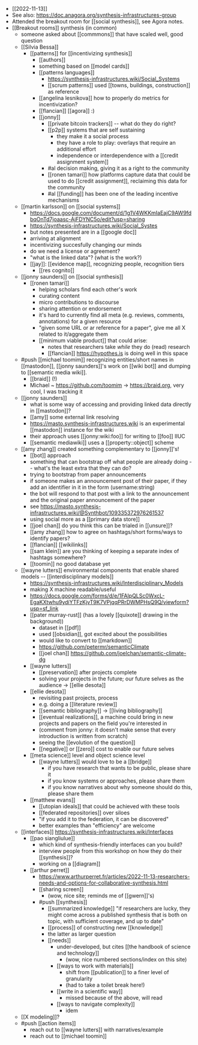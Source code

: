 - [[2022-11-13]]
- See also: https://doc.anagora.org/synthesis-infrastructures-group
- Attended the breakout room for [[social synthesis]], see Agora notes.
- [[Breakout rooms]] synthesis (in common)
  - someone asked about [[commmons]] that have scaled well, good question
  - [[Silvia Bessa]]
    - [[patterns]] for [[incentivizing synthesis]]
      - [[authors]]
      - something based on [[model cards]]  
      - [[patterns languages]]
        - https://synthesis-infrastructures.wiki/Social_Systems
        - [[scrum patterns]] used [[towns, buildings, construction]] as reference
      - [[angelina lesnikova]] how to properly do metrics for incentivization?
      - [[flancian]] [[agora]] :)
      - [[jonny]]
          - [[private bitcoin trackers]] -- what do they do right?
          - [[p2p]] systems that are self sustaining
              - they make it a social process
              - they have a role to play: overlays that require an additional effort
              - independence or interdependence with a [[credit assignment system]]
          - #al decision making, giving it as a right to the community
          - [[ronen tamari]] how platforms capture data that could be used to do [[credit assignment]], reclaiming this data for the community
          - #al [[funding]] has been one of the leading incentive mechanisms
  - [[martin karlsson]] on [[social systems]]
      - https://docs.google.com/document/d/1g1V4WKKmIaEajC9AW9fdbqOnTd7joaasc-AjFDYNC5o/edit?usp=sharing
      - https://synthesis-infrastructures.wiki/Social_Systes
      - but notes presented are in a [[google doc]]
      - arriving at alignment
      - incentivizing succesfully changing our minds
      - do we need a license or agreement?
      - "what is the linked data"? (what is the work?)
      - [[jay]]: [[evidence map]], recognizing people, recognition tiers
        - [[res cognito]]
  - [[jonny saunders]] on [[social synthesis]]
      - [[ronen tamari]]
        - helping scholars find each other's work
        - curating content
        - micro contributions to discourse
        - sharing attention or endorsement
        - it's hard to currently find all meta (e.g. reviews, comments, annotations) for a given resource
        - "given some URL or ar reference for a paper", give me all X related to it/aggregate them
        - [[minimum viable product]] that could arise: 
            - notes that researchers take *while* they do (read) research
            - [[flancian]] https://hypothes.is is doing well in this space
  - #push [[michael toomim]] recognizing entities/short names in [[mastodon]], [[jonny saunders]]'s work on [[wiki bot]] and dumping to [[semantic media wiki]].
      - [[braid]] (!)
      - Michael ~ https://github.com/toomim -> https://braid.org, very cool, I was tracking it
  - [[jonny saunders]]
      - what is some way of accessing and providing linked data directly in [[mastodon]]?
      - [[amy]] some external link resolving
      - https://masto.synthesis-infrastructures.wiki is an experimental [[mastodon]] instance for the wiki
      - their approach uses [[jonny:wiki:foo]] for writing to [[foo]] IIUC
      - [[semantic mediawiki]] uses a [[property::object]] scheme
  - [[amy zhang]] created something complementary to [[jonny]]'s!
      - [[bot]] approach
      - something that can bootstrap off what people are already doing -- what's the least extra that they can do?
      - trying to bootstrap from paper announcements
      - if someone makes an announcement post of their paper, if they add an identifier in it in the form (username:string)
      - the bot will respond to that post with a link to the announcement and the original paper announcement of the paper
      - see https://masto.synthesis-infrastructures.wiki/@Synthbot/109335372976261537
      - using social more as a [[primary data store]]
      - [[joel chan]] do you think this can be trialed in [[unsure]]?
      - [[amy zhang]] how to agree on hashtags/short forms/ways to identify papers?
      - [[flancian]] [[wikilinks]]
      - [[sam klein]] are you thinking of keeping a separate index of hashtags somewhere?
      - [[toomin]] no good database yet
  - [[wayne lutters]] environmental components that enable shared models -- [[interdisciplinary models]]
      - https://synthesis-infrastructures.wiki/Interdisciplinary_Models
      - making X machine readable/useful 
      - https://docs.google.com/forms/d/e/1FAIpQLSc0WxcL-EgaKXtwhu9ydiYTFzKjvT9K7VPjqqPRrDWMPHsQ9Q/viewform?usp=sf_link
      - [[pater murray-rust]] (has a lovely [[quixote]] drawing in the background))
          - dataset in [[pdf]]
          - used [[obsidian]], got excited about the possibilities
          - would like to convert to [[markdown]]
          - https://github.com/petermr/semanticClimate
          - [[joel chan]] https://github.com/joelchan/semantic-climate-dg
      - [[wayne lutters]]
          - [[preservation]] after projects complete
          - solving your projects in the future; our future selves as the audience -> [[ellie desota]]
      - [[ellie desota]]
          - revisiting past projects, process
          - e.g. doing a [[literature review]]
          - [[semantic bibliography]] -> [[living bibliography]]
          - [[eventual realizations]], a machine could bring in new projects and papers on the field you're interested in
          - (comment from jonny: it doesn't make sense that every introduction is written from scratch)
          - seeing the [[evolution of the question]]
          - [[negative]] or [[zero]] cost to enable our future selves
      - [[meta science]] level and object science level
          - [[wayne lutters]] would love to be a [[bridge]]
              - if you have research that wants to be public, please share it 
              - if you know systems or approaches, please share them
              - if you know narratives about why someone should do this, please share them 
      - [[matthew evans]]
          - [[utopian ideals]] that could be achieved with these tools
          - [[federated repositories]] over siloes
          - "if you add it to the federation, it can be discovered"
          - better examples than "efficiency" are welcome
  - [[interfaces]] https://synthesis-infrastructures.wiki/Interfaces
      - [[pao siangliulue]]
          - which kind of synthesis-friendly interfaces can you build?
          - interview people from this workshop on how they do their [[synthesis]]?
          - working on a [[diagram]]
      - [[arthur perret]]
          - https://www.arthurperret.fr/articles/2022-11-13-researchers-needs-and-options-for-collaborative-synthesis.html
          - [[sharing screen]]
              - (wow, nice site; reminds me of [[gwern]]'s)
          - #push [[synthesis]]
              - [[summarized knowledge]] "if researchers are lucky, they might come across a published synthesis that is both on topic, with sufficient coverage, and up to date"
              - [[process]] of constructing new [[knowledge]]
              - the latter as larger question
              - [[needs]]
                  - under-developed, but cites [[the handbook of science and technology]]
                      - (wow, nice numbered sections/index on this site)
                  - [[ways to work with materials]]
                      - shift from [[publication]] to a finer level of granularity
                      - (had to take a toilet break here!)
                  - [[write in a scientific way]]
                      - missed because of the above, will read
                  - [[ways to navigate complexity]]
                      - idem
  - [[X modeling]]?
  - #push [[action items]]
      - reach out to [[wayne lutters]] with narratives/example
      - reach out to [[michael toomin]]